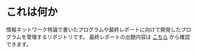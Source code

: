 # これは何か
情報ネットワーク特論で書いたプログラムや最終レポートに向けて開発したプログラムを管理するリポジトリです。
最終レポートの出題内容は [こちら](report_problem.md) から確認できます。
